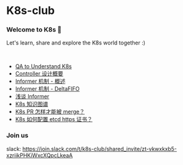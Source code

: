 # K8s-club

### Welcome to K8s 👋

Let's learn, share and explore the K8s world together :)

<br>

- [QA to Understand K8s](./QA%20to%20Understand%20K8s.md)
- [Controller 设计概要](./controller/README.md)
- [Informer 机制 - 概述](./articles/Informer机制%20-%20概述.md)
- [Informer 机制 - DeltaFIFO](./articles/Informer机制%20-%20DeltaFIFO.md)
- [浅谈 Informer](./articles/K8s%20系列(四)%20-%20浅谈%20Informer.md)
- [K8s 知识图谱](./articles/K8s%20%E7%B3%BB%E5%88%97(%E4%B8%80)%20-%20%E7%9F%A5%E8%AF%86%E5%9B%BE%E8%B0%B1.md)
- [K8s PR 怎样才能被 merge？](./articles/K8s%20%E7%B3%BB%E5%88%97(%E4%BA%8C)%20-%20K8s%20PR%20%E6%80%8E%E6%A0%B7%E6%89%8D%E8%83%BD%E8%A2%AB%20merge%EF%BC%9F.md)
- [K8s 如何配置 etcd https 证书？](./articles/K8s%20%E7%B3%BB%E5%88%97(%E4%B8%89)%20-%20%E5%A6%82%E4%BD%95%E9%85%8D%E7%BD%AE%20etcd%20https%20%E8%AF%81%E4%B9%A6%EF%BC%9F.md)


### Join us

slack: https://join.slack.com/t/k8s-club/shared_invite/zt-vkwxkxb5-xzriikPHKiWxcXQpcLkeaA
